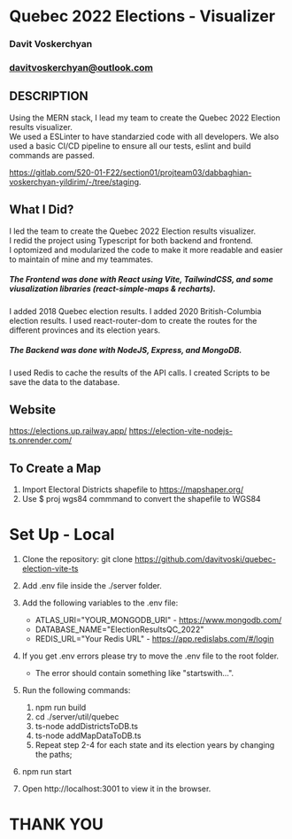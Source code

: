 # Quebec 2022 Elections - Visualizer
### Davit Voskerchyan
### [davitvoskerchyan@outlook.com](mailto:davitvokserchyan@outlook.com)

## DESCRIPTION
<p>
Using the MERN stack, I lead my team to create the Quebec 2022 Election results visualizer. <br>
We used a ESLinter to have standarzied code with all developers. We also used a basic CI/CD pipeline to ensure all our tests, eslint and build commands are passed.

 https://gitlab.com/520-01-F22/section01/projteam03/dabbaghian-voskerchyan-yildirim/-/tree/staging.

</p>

## What I Did?
<p>
I led the team to create the Quebec 2022 Election results visualizer. <br>
I redid the project using Typescript for both backend and frontend. <br>
I optomized and modularized the code to make it more readable and easier to maintain of mine and my teammates. 
<br>

##### The Frontend was done with React using Vite, TailwindCSS, and some viusalization libraries (react-simple-maps & recharts). <br>
I added 2018 Quebec election results.
I added 2020 British-Columbia election results.
I used react-router-dom to create the routes for the different provinces and its election years.

##### The Backend was done with NodeJS, Express, and MongoDB.
I used Redis to cache the results of the API calls.
I created Scripts to be save the data to the database.
</p>

## Website
https://elections.up.railway.app/
https://election-vite-nodejs-ts.onrender.com/

## To Create a Map
1. Import Electoral Districts shapefile to https://mapshaper.org/
2. Use $ proj wgs84 commmand to convert the shapefile to WGS84

# Set Up - Local

1. Clone the repository: git clone https://github.com/davitvoski/quebec-election-vite-ts

2. Add .env file inside the ./server folder.
3. Add the following variables to the .env file:

    - ATLAS_URI="YOUR_MONGODB_URI" - https://www.mongodb.com/
    - DATABASE_NAME="ElectionResultsQC_2022"
    - REDIS_URL="Your Redis URL" - https://app.redislabs.com/#/login

4. If you get .env errors please try to move the .env file to the root folder.

    - The error should contain something like "startswith...".

5. Run the following commands:

    1. npm run build
    2. cd ./server/util/quebec
    3. ts-node addDistrictsToDB.ts
    4. ts-node addMapDataToDB.ts
    5. Repeat step 2-4 for each state and its election years by changing the paths;
6. npm run start

6. Open http://localhost:3001 to view it in the browser.

# THANK YOU

